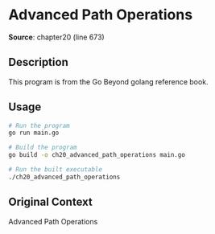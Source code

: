 # Advanced Path Operations

**Source**: chapter20 (line 673)

## Description

This program is from the Go Beyond golang reference book.

## Usage

```bash
# Run the program
go run main.go

# Build the program
go build -o ch20_advanced_path_operations main.go

# Run the built executable
./ch20_advanced_path_operations
```

## Original Context

Advanced Path Operations
